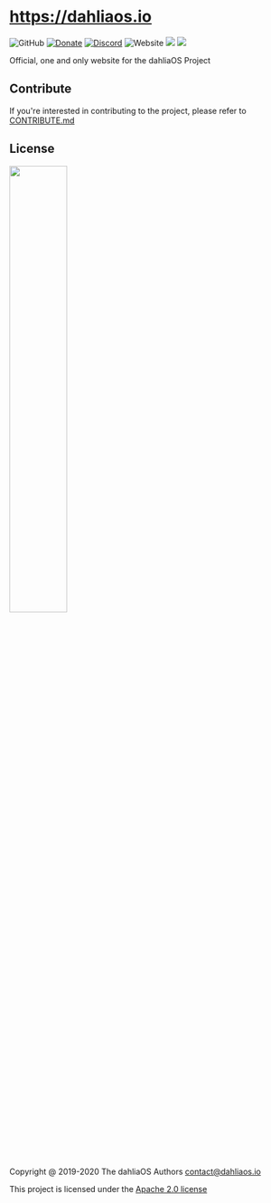 # https://dahliaos.io

![GitHub](https://img.shields.io/github/license/dahlia-os/pangolin-desktop?color=brightgreen)
[![Donate](https://img.shields.io/badge/Donate-PayPal-brightgreen.svg)](https://paypal.me/officialdahliaos)
[![Discord](https://img.shields.io/discord/576141822145986590.svg?label=&logo=discord&logoColor=ffffff&color=7389D8&labelColor=6A7EC2)](https://discord.gg/7qVbJHR)
![Website](https://img.shields.io/website?url=https%3A%2F%2Fweb.dahliaos.io)
![](https://github.com/dahlia-os/pangolin-desktop/workflows/CI/badge.svg) ![](https://github.com/dahlia-os/pangolin-desktop/workflows/Deploy/badge.svg)

Official, one and only website for the dahliaOS Project

## Contribute

If you're interested in contributing to the project, please refer to [CONTRIBUTE.md](./CONTRIBUTE.md)

## License

<p align="left">
  <img width="45%" src="https://imgur.com/d7F8P3h.png"
</p>

Copyright @ 2019-2020 The dahliaOS Authors contact@dahliaos.io

This project is licensed under the [Apache 2.0 license](/LICENSE)
